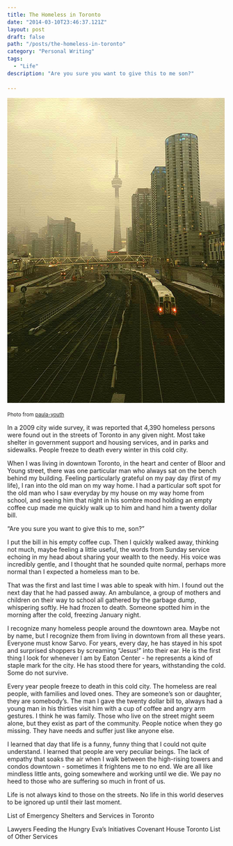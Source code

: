 ```yaml
---
title: The Homeless in Toronto
date: "2014-03-10T23:46:37.121Z"
layout: post
draft: false
path: "/posts/the-homeless-in-toronto"
category: "Personal Writing"
tags:
  - "Life"
description: "Are you sure you want to give this to me son?"

---
```


![photo](./1.jpg)

<small>Photo from <a href="https://www.instagram.com/p/-9QYyIu8EK/?taken-by=soteeoh">paula-youth</a></small>

In a 2009 city wide survey, it was reported that 4,390 homeless persons were found out in the streets of Toronto in any given night. Most take shelter in government support and housing services, and in parks and sidewalks. People freeze to death every winter in this cold city. 

When I was living in downtown Toronto, in the heart and center of Bloor and Young street, there was one particular man who always sat on the bench behind my building. Feeling particularly grateful on my pay day (first of my life), I ran into the old man on my way home. I had a particular soft spot for the old man who I saw everyday by my house on my way home from school, and seeing him that night in his sombre mood holding an empty coffee cup made me quickly walk up to him and hand him a twenty dollar bill. 

“Are you sure you want to give this to me, son?” 

I put the bill in his empty coffee cup. Then I quickly walked away, thinking not much, maybe feeling a little useful, the words from Sunday service echoing in my head about sharing your wealth to the needy. His voice was incredibly gentle, and I thought that he sounded quite normal, perhaps more normal than I expected a homeless man to be. 

That was the first and last time I was able to speak with him. I found out the next day that he had passed away. An ambulance, a group of mothers and children on their way to school all gathered by the garbage dump, whispering softly. He had frozen to death. Someone spotted him in the morning after the cold, freezing January night. 

I recognize many homeless people around the downtown area. Maybe not by name, but I recognize them from living in downtown from all these years. Everyone must know Sarvo. For years, every day, he has stayed in his spot and surprised shoppers by screaming “Jesus!” into their ear. He is the first thing I look for whenever I am by Eaton Center - he represents a kind of staple mark for the city. He has stood there for years, withstanding the cold. Some do not survive. 

Every year people freeze to death in this cold city. The homeless are real people, with families and loved ones. They are someone’s son or daughter, they are somebody’s. The man I gave the twenty dollar bill to, always had a young man in his thirties visit him with a cup of coffee and angry arm gestures. I think he was family. Those who live on the street might seem alone, but they exist as part of the community. People notice when they go missing. They have needs and suffer just like anyone else. 

I learned that day that life is a funny, funny thing that I could not quite understand. I learned that people are very peculiar beings. The lack of empathy that soaks the air when I walk between the high-rising towers and condos downtown - sometimes it frightens me to no end. We are all like mindless little ants, going somewhere and working until we die. We pay no heed to those who are suffering so much in front of us. 

Life is not always kind to those on the streets. No life in this world deserves to be ignored up until their last moment.


List of Emergency Shelters and Services in Toronto

Lawyers Feeding the Hungry
Eva’s Initiatives
Covenant House Toronto
List of Other Services
